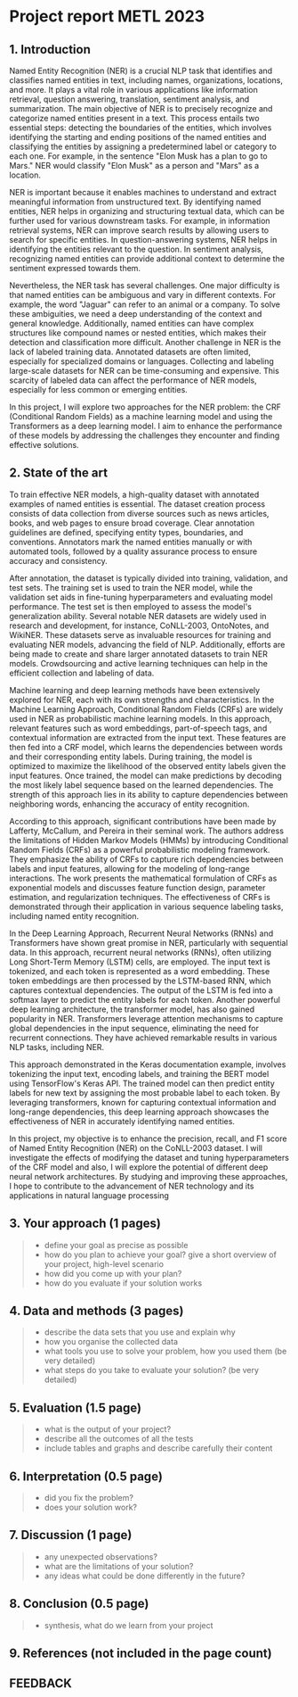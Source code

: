 # Project report METL 2023


## 1. Introduction

Named Entity Recognition (NER) is a crucial NLP task that identifies and classifies named entities in text, including names, organizations, locations, and more. It plays a vital role in various applications like information retrieval, question answering, translation, sentiment analysis, and summarization. The main objective of NER is to precisely recognize and categorize named entities present in a text. This process entails two essential steps: detecting the boundaries of the entities, which involves identifying the starting and ending positions of the named entities and classifying the entities by assigning a predetermined label or category to each one. For example, in the sentence "Elon Musk has a plan to go to Mars." NER would classify "Elon Musk" as a person and "Mars" as a location.


NER is important because it enables machines to understand and extract meaningful information from unstructured text. By identifying named entities, NER helps in organizing and structuring textual data, which can be further used for various downstream tasks. For example, in information retrieval systems, NER can improve search results by allowing users to search for specific entities. In question-answering systems, NER helps in identifying the entities relevant to the question. In sentiment analysis, recognizing named entities can provide additional context to determine the sentiment expressed towards them.


Nevertheless, the NER task has several challenges. One major difficulty is that named entities can be ambiguous and vary in different contexts. For example, the word "Jaguar" can refer to an animal or a company. To solve these ambiguities, we need a deep understanding of the context and general knowledge. Additionally, named entities can have complex structures like compound names or nested entities, which makes their detection and classification more difficult. Another challenge in NER is the lack of labeled training data. Annotated datasets are often limited, especially for specialized domains or languages. Collecting and labeling large-scale datasets for NER can be time-consuming and expensive. This scarcity of labeled data can affect the performance of NER models, especially for less common or emerging entities.


In this project, I will explore two approaches for the NER problem: the CRF (Conditional Random Fields)  as a machine learning model and using the Transformers as a deep learning model. I aim to enhance the performance of these models by addressing the challenges they encounter and finding effective solutions.


## 2. State of the art

To train effective NER models, a high-quality dataset with annotated examples of named entities is essential. The dataset creation process consists of data collection from diverse sources such as news articles, books, and web pages to ensure broad coverage. Clear annotation guidelines are defined, specifying entity types, boundaries, and conventions. Annotators mark the named entities manually or with automated tools, followed by a quality assurance process to ensure accuracy and consistency.

After annotation, the dataset is typically divided into training, validation, and test sets. The training set is used to train the NER model, while the validation set aids in fine-tuning hyperparameters and evaluating model performance. The test set is then employed to assess the model's generalization ability. Several notable NER datasets are widely used in research and development, for instance, CoNLL-2003, OntoNotes, and WikiNER. These datasets serve as invaluable resources for training and evaluating NER models, advancing the field of NLP. Additionally, efforts are being made to create and share larger annotated datasets to train NER models. Crowdsourcing and active learning techniques can help in the efficient collection and labeling of data.

Machine learning and deep learning methods have been extensively explored for NER, each with its own strengths and characteristics. In the Machine Learning Approach, Conditional Random Fields (CRFs) are widely used in NER as probabilistic machine learning models. In this approach, relevant features such as word embeddings, part-of-speech tags, and contextual information are extracted from the input text. These features are then fed into a CRF model, which learns the dependencies between words and their corresponding entity labels. During training, the model is optimized to maximize the likelihood of the observed entity labels given the input features. Once trained, the model can make predictions by decoding the most likely label sequence based on the learned dependencies. The strength of this approach lies in its ability to capture dependencies between neighboring words, enhancing the accuracy of entity recognition.

According to this approach, significant contributions have been made by Lafferty, McCallum, and Pereira in their seminal work. The authors address the limitations of Hidden Markov Models (HMMs) by introducing Conditional Random Fields (CRFs) as a powerful probabilistic modeling framework. They emphasize the ability of CRFs to capture rich dependencies between labels and input features, allowing for the modeling of long-range interactions. The work presents the mathematical formulation of CRFs as exponential models and discusses feature function design, parameter estimation, and regularization techniques. The effectiveness of CRFs is demonstrated through their application in various sequence labeling tasks, including named entity recognition. 

In the Deep Learning Approach, Recurrent Neural Networks (RNNs) and Transformers have shown great promise in NER, particularly with sequential data. In this approach, recurrent neural networks (RNNs), often utilizing Long Short-Term Memory (LSTM) cells, are employed. The input text is tokenized, and each token is represented as a word embedding. These token embeddings are then processed by the LSTM-based RNN, which captures contextual dependencies. The output of the LSTM is fed into a softmax layer to predict the entity labels for each token. Another powerful deep learning architecture, the transformer model, has also gained popularity in NER. Transformers leverage attention mechanisms to capture global dependencies in the input sequence, eliminating the need for recurrent connections. They have achieved remarkable results in various NLP tasks, including NER.

This approach demonstrated in the Keras documentation example, involves tokenizing the input text, encoding labels, and training the BERT model using TensorFlow's Keras API. The trained model can then predict entity labels for new text by assigning the most probable label to each token. By leveraging transformers, known for capturing contextual information and long-range dependencies, this deep learning approach showcases the effectiveness of NER in accurately identifying named entities.

In this project, my objective is to enhance the precision, recall, and F1 score of Named Entity Recognition (NER) on the CoNLL-2003 dataset. I will investigate the effects of modifying the dataset and tuning hyperparameters of the CRF model and also, I will explore the potential of different deep neural network architectures. By studying and improving these approaches, I hope to contribute to the advancement of NER technology and its applications in natural language processing


## 3. Your approach (1 pages)

> - define your goal as precise as possible
> - how do you plan to achieve your goal? give a short overview of your project, high-level scenario
> - how did you come up with your plan?  
> - how do you evaluate if your solution works


## 4. Data and methods (3 pages)

> - describe the data sets that you use and explain why 
> - how you organise the collected data
> - what tools you use to solve your problem, how you used them (be very detailed)
> - what steps do you take to evaluate your solution? (be very detailed)


## 5. Evaluation (1.5 page)

> - what is the output of your project?
> - describe all the outcomes of all the tests 
> - include tables and graphs and describe carefully their content


## 6. Interpretation (0.5 page)

> - did you fix the problem? 
> - does your solution work? 


## 7. Discussion (1 page)

> - any unexpected observations?
> - what are the limitations of your solution? 
> - any ideas what could be done differently in the future? 


## 8. Conclusion (0.5 page)

> - synthesis, what do we learn from your project


## 9. References (not included in the page count)


## FEEDBACK 

